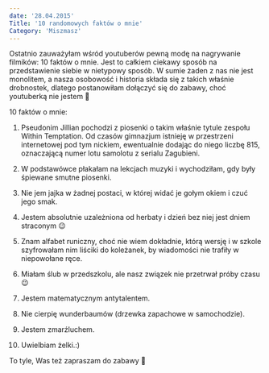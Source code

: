 ```yaml
---
date: '28.04.2015'
Title: '10 randomowych faktów o mnie'
Category: 'Miszmasz'
---
```


Ostatnio zauważyłam wśród youtuberów pewną modę na nagrywanie filmików: 10 faktów o mnie. Jest to całkiem ciekawy sposób na przedstawienie siebie w nietypowy sposób. W sumie żaden z nas nie jest monolitem, a nasza osobowość i historia składa się z takich właśnie drobnostek, dlatego postanowiłam dołączyć się do zabawy, choć youtuberką nie jestem 🙂

10 faktów o mnie:

1. Pseudonim Jillian pochodzi z piosenki o takim właśnie tytule zespołu Within Temptation. Od czasów gimnazjum istnieję w przestrzeni internetowej pod tym nickiem, ewentualnie dodając do niego liczbę 815, oznaczającą numer lotu samolotu z serialu Zagubieni.

2. W podstawówce płakałam na lekcjach muzyki i wychodziłam, gdy były śpiewane smutne piosenki.

3. Nie jem jajka w żadnej postaci, w której widać je gołym okiem i czuć jego smak.

4. Jestem absolutnie uzależniona od herbaty i dzień bez niej jest dniem straconym 😉

5. Znam alfabet runiczny, choć nie wiem dokładnie, którą wersję i w szkole szyfrowałam nim liściki do koleżanek, by wiadomości nie trafiły w niepowołane ręce.

6. Miałam ślub w przedszkolu, ale nasz związek nie przetrwał próby czasu 😉

7. Jestem matematycznym antytalentem.

8. Nie cierpię wunderbaumów (drzewka zapachowe w samochodzie).

9. Jestem zmarźluchem.

10. Uwielbiam żelki.:)

To tyle, Was też zapraszam do zabawy 🙂
